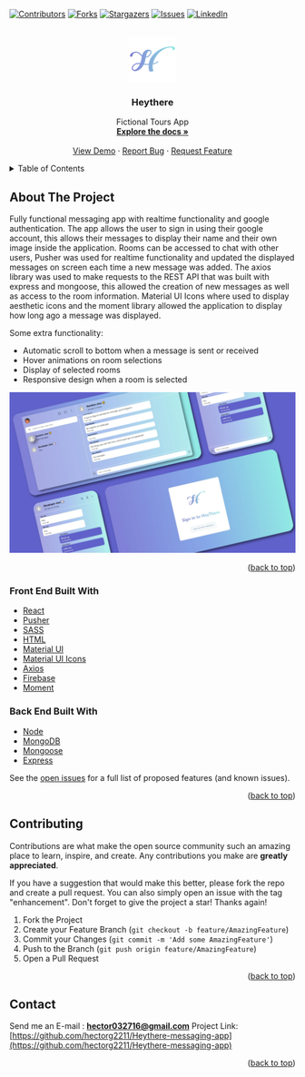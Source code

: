 <div id="top"></div>

[![Contributors][contributors-shield]][contributors-url]
[![Forks][forks-shield]][forks-url]
[![Stargazers][stars-shield]][stars-url]
[![Issues][issues-shield]][issues-url]
[![LinkedIn][linkedin-shield]][linkedin-url]

<!-- PROJECT LOGO -->
<br />
<div align="center">
  <a href="https://github.com/hectorg2211/Heythere-messaging-app">
    <img src="public/assets/Heythere.png" alt="Logo" height="80">
  </a>

<h3 align="center">Heythere</h3>

  <p align="center">
    Fictional Tours App
    <br />
    <a href="https://github.com/hectorg2211/Heythere-messaging-app"><strong>Explore the docs »</strong></a>
    <br />
    <br />
    <a href="https://heythere-messaging.netlify.app">View Demo</a>
    ·
    <a href="https://github.com/hectorg2211/Heythere-messaging-app/issues">Report Bug</a>
    ·
    <a href="https://github.com/hectorg2211/Heythere-messaging-app/issues">Request Feature</a>
  </p>
</div>

<!-- TABLE OF CONTENTS -->
<details>
  <summary>Table of Contents</summary>
  <ol>
    <li>
      <a href="#about-the-project">About The Project</a>
      <ul>
        <li><a href="#built-with">Built With</a></li>
      </ul>
    </li>
    <li>
      <a href="#getting-started">Getting Started</a>
      <ul>
        <li><a href="#installation">Installation</a></li>
      </ul>
    </li>
    <li><a href="#contributing">Contributing</a></li>
    <li><a href="#contact">Contact</a></li>
  </ol>
</details>

<!-- ABOUT THE PROJECT -->

## About The Project

Fully functional messaging app with realtime functionality and google authentication. The app allows the user to sign in using their google account, this allows their messages to display their name and their own image inside the application. Rooms can be accessed to chat with other users, Pusher was used for realtime functionality and updated the displayed messages on screen each time a new message was added. The axios library was used to make requests to the REST API that was built with express and mongoose, this allowed the creation of new messages as well as access to the room information. Material UI Icons where used to display aesthetic icons and the moment library allowed the application to display how long ago a message was displayed.

Some extra functionality:
- Automatic scroll to bottom when a message is sent or received
- Hover animations on room selections
- Display of selected rooms
- Responsive design when a room is selected

[![Heythere](https://github.com/hectorg2211/Heythere-messaging-app/blob/master/HeyThere.jpg)](https://heythere-messaging.netlify.app/)

<p align="right">(<a href="#top">back to top</a>)</p>

### Front End Built With

- [React](https://es.reactjs.org/)
- [Pusher](https://pusher.com/)
- [SASS](https://sass-lang.com/)
- [HTML](https://developer.mozilla.org/es/docs/Web/HTML)
- [Material UI](https://mui.com/)
- [Material UI Icons](https://mui.com/components/icons/#material-icons)
- [Axios](https://axios-http.com/docs/intro)
- [Firebase](https://firebase.google.com/?hl=es)
- [Moment](https://momentjs.com/)

### Back End Built With
- [Node](https://nodejs.org/en/)
- [MongoDB](https://www.mongodb.com/es)
- [Mongoose](https://mongoosejs.com/)
- [Express](https://expressjs.com/es/)

See the [open issues](https://github.com/hectorg2211/Heythere-messaging-app/issues) for a full list of proposed features (and known issues).

<p align="right">(<a href="#top">back to top</a>)</p>

<!-- CONTRIBUTING -->

## Contributing

Contributions are what make the open source community such an amazing place to learn, inspire, and create. Any contributions you make are **greatly appreciated**.

If you have a suggestion that would make this better, please fork the repo and create a pull request. You can also simply open an issue with the tag "enhancement".
Don't forget to give the project a star! Thanks again!

1. Fork the Project
2. Create your Feature Branch (`git checkout -b feature/AmazingFeature`)
3. Commit your Changes (`git commit -m 'Add some AmazingFeature'`)
4. Push to the Branch (`git push origin feature/AmazingFeature`)
5. Open a Pull Request

<p align="right">(<a href="#top">back to top</a>)</p>

<!-- CONTACT -->

## Contact

Send me an E-mail : **hector032716@gmail.com**
Project Link: [https://github.com/hectorg2211/Heythere-messaging-app](https://github.com/hectorg2211/Heythere-messaging-app)

<p align="right">(<a href="#top">back to top</a>)</p>

<!-- MARKDOWN LINKS & IMAGES -->
<!-- https://www.markdownguide.org/basic-syntax/#reference-style-links -->

[contributors-shield]: https://img.shields.io/github/contributors/hectorg2211/Heythere-messaging-app.svg?style=for-the-badge
[contributors-url]: https://github.com/hectorg2211/Heythere-messaging-app/graphs/contributors
[forks-shield]: https://img.shields.io/github/forks/hectorg2211/Heythere-messaging-app.svg?style=for-the-badge
[forks-url]: https://github.com/hectorg2211/Heythere-messaging-app/network/members
[stars-shield]: https://img.shields.io/github/stars/hectorg2211/Heythere-messaging-app.svg?style=for-the-badge
[stars-url]: https://github.com/hectorg2211/Heythere-messaging-app/stargazers
[issues-shield]: https://img.shields.io/github/issues/hectorg2211/Heythere-messaging-app.svg?style=for-the-badge
[issues-url]: https://github.com/hectorg2211/Heythere-messaging-app/issues
[license-shield]: https://img.shields.io/github/license/hectorg2211/Heythere-messaging-app.svg?style=for-the-badge
[license-url]: https://github.com/hectorg2211/Heythere-messaging-app/blob/master/LICENSE.txt
[linkedin-shield]: https://img.shields.io/badge/-LinkedIn-black.svg?style=for-the-badge&logo=linkedin&colorB=555
[linkedin-url]: https://linkedin.com/in/hector-garcia-698002188
[product-screenshot]: images/screenshot.png
